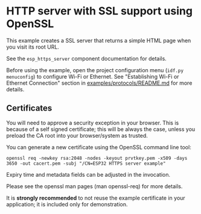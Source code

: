 # HTTP server with SSL support using OpenSSL

This example creates a SSL server that returns a simple HTML page when you visit its root URL.

See the `esp_https_server` component documentation for details.

Before using the example, open the project configuration menu (`idf.py menuconfig`) to configure Wi-Fi or Ethernet. See "Establishing Wi-Fi or Ethernet Connection" section in [examples/protocols/README.md](../README.md) for more details.

## Certificates

You will need to approve a security exception in your browser. This is because of a self signed
certificate; this will be always the case, unless you preload the CA root into your browser/system
as trusted.

You can generate a new certificate using the OpenSSL command line tool:

```
openssl req -newkey rsa:2048 -nodes -keyout prvtkey.pem -x509 -days 3650 -out cacert.pem -subj "/CN=ESP32 HTTPS server example"
```

Expiry time and metadata fields can be adjusted in the invocation.

Please see the openssl man pages (man openssl-req) for more details.

It is **strongly recommended** to not reuse the example certificate in your application;
it is included only for demonstration.
